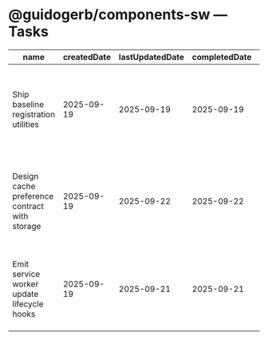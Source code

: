 # @guidogerb/components-sw — Tasks

| name                                          | createdDate | lastUpdatedDate | completedDate | status   | description                                                                                                          |
| --------------------------------------------- | ----------- | --------------- | ------------- | -------- | -------------------------------------------------------------------------------------------------------------------- |
| Ship baseline registration utilities          | 2025-09-19  | 2025-09-19      | 2025-09-19    | complete | Released lightweight `registerSW` and `unregisterSW` helpers that safely no-op when service workers are unavailable. |
| Design cache preference contract with storage | 2025-09-19  | 2025-09-22      | 2025-09-22    | complete | Finalize the shared cache preference channel and subscriber helpers so runtime toggles reach the worker instantly.   |
| Emit service worker update lifecycle hooks    | 2025-09-19  | 2025-09-21      | 2025-09-21    | complete | Surface events/promises that let apps prompt users about refreshed assets once a new worker installs.                |
